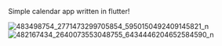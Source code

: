 Simple calendar app written in flutter!

![483498754_2771473299705854_5950150492409145821_n](https://github.com/user-attachments/assets/c86c23f2-27b9-4a81-a046-6b0a1e4f5e74) ![482167434_2640073553048755_6434446204652584590_n](https://github.com/user-attachments/assets/a0bd283b-6237-4424-8c2e-37306798645f)

 
